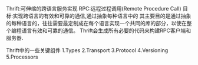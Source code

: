 Thrift:可伸缩的跨语言服务实现
RPC:远程过程调用(Remote Procedure Call)
目标:实现跨语言的有效和可靠的通信,通过抽象每种语言中的
其主要目的是通过抽象的每种语言的，往往需要最定制成在每个语言实现一个共同的库的部分，以使在整个编程语言有效和可靠的通信。
Thrift会生成所有必要的代码来构建RPC客户端和服务器.

Thrift中的一些关键组件
1.Types
2.Transport
3.Protocol
4.Versioning
5.Processors

